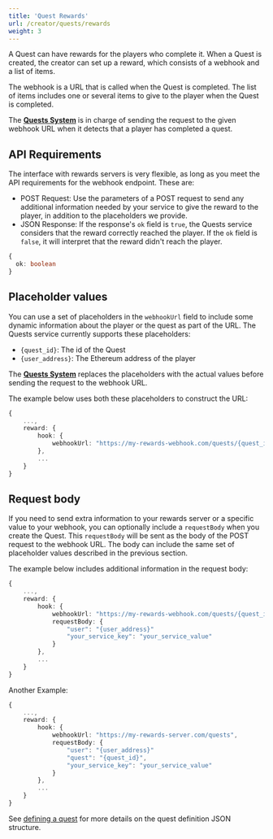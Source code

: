 ```yaml
---
title: 'Quest Rewards'
url: /creator/quests/rewards
weight: 3
---
```


A Quest can have rewards for the players who complete it. When a Quest is created, the creator can set up a reward, which consists of a webhook and a list of items.

The webhook is a URL that is called when the Quest is completed. The list of items includes one or several items to give to the player when the Quest is completed.

The **[Quests System](/creator/quests/overview)** is in charge of sending the request to the given webhook URL when it detects that a player has completed a quest.

## API Requirements

The interface with rewards servers is very flexible, as long as you meet the API requirements for the webhook endpoint. These are:

- POST Request: Use the parameters of a POST request to send any additional information needed by your service to give the reward to the player, in addition to the placeholders we provide.
- JSON Response: If the response's `ok` field is `true`, the Quests service considers that the reward correctly reached the player. If the `ok` field is `false`, it will interpret that the reward didn't reach the player.

```typescript
{
  ok: boolean
}
```

## Placeholder values

You can use a set of placeholders in the `webhookUrl` field to include some dynamic information about the player or the quest as part of the URL. The Quests service currently supports these placeholders:

- `{quest_id}`: The id of the Quest
- `{user_address}`: The Ethereum address of the player

The **[Quests System](/creator/quests/overview)** replaces the placeholders with the actual values before sending the request to the webhook URL.

The example below uses both these placeholders to construct the URL:

```typescript
{
    ...,
    reward: {
        hook: {
            webhookUrl: "https://my-rewards-webhook.com/quests/{quest_id}/user/{user_address}",
        },
        ...
    }
}
```

## Request body

If you need to send extra information to your rewards server or a specific value to your webhook, you can optionally include a `requestBody` when you create the Quest. This `requestBody` will be sent as the body of the POST request to the webhook URL. The body can include the same set of placeholder values described in the previous section.

The example below includes additional information in the request body:

```typescript
{
    ...,
    reward: {
        hook: {
            webhookUrl: "https://my-rewards-webhook.com/quests/{quest_id}",
            requestBody: {
                "user": "{user_address}"
                "your_service_key": "your_service_value"
            }
        },
        ...
    }
}
```

Another Example:

```typescript
{
    ...,
    reward: {
        hook: {
            webhookUrl: "https://my-rewards-server.com/quests",
            requestBody: {
                "user": "{user_address}"
                "quest": "{quest_id}",
                "your_service_key": "your_service_value"
            }
        },
        ...
    }
}
```

See [defining a quest](/creator/quests/define) for more details on the quest definition JSON structure.
